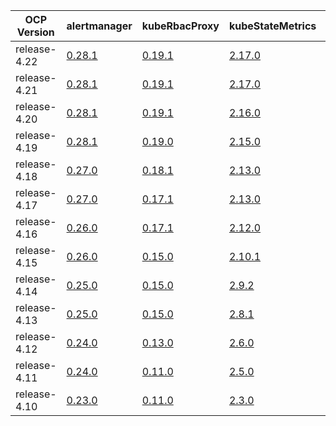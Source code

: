 |  OCP Version |                                   alertmanager                                   |                              kubeRbacProxy                               |                              kubeStateMetrics                               |                              kubernetesMetricsServer                              |                             monitoringPlugin                              |                             nodeExporter                              |                              promLabelProxy                               |                             prometheus                              |                              prometheusOperator                              |                             thanos                              |
|--------------|----------------------------------------------------------------------------------|--------------------------------------------------------------------------|-----------------------------------------------------------------------------|-----------------------------------------------------------------------------------|---------------------------------------------------------------------------|-----------------------------------------------------------------------|---------------------------------------------------------------------------|---------------------------------------------------------------------|------------------------------------------------------------------------------|-----------------------------------------------------------------|
| release-4.22 | [0.28.1](https://github.com/openshift/prometheus-alertmanager/blob/release-4.22) | [0.19.1](https://github.com/openshift/kube-rbac-proxy/blob/release-4.22) | [2.17.0](https://github.com/openshift/kube-state-metrics/blob/release-4.22) | [0.8.0](https://github.com/openshift/kubernetes-metrics-server/blob/release-4.22) | [1.0.0](https://github.com/openshift/monitoring-plugin/blob/release-4.22) | [1.9.1](https://github.com/openshift/node_exporter/blob/release-4.22) | [0.12.1](https://github.com/openshift/prom-label-proxy/blob/release-4.22) | [3.5.0](https://github.com/openshift/prometheus/blob/release-4.22)  | [0.85.0](https://github.com/openshift/prometheus-operator/blob/release-4.22) | [0.39.2](https://github.com/openshift/thanos/blob/release-4.22) |
| release-4.21 | [0.28.1](https://github.com/openshift/prometheus-alertmanager/blob/release-4.21) | [0.19.1](https://github.com/openshift/kube-rbac-proxy/blob/release-4.21) | [2.17.0](https://github.com/openshift/kube-state-metrics/blob/release-4.21) | [0.8.0](https://github.com/openshift/kubernetes-metrics-server/blob/release-4.21) | [1.0.0](https://github.com/openshift/monitoring-plugin/blob/release-4.21) | [1.9.1](https://github.com/openshift/node_exporter/blob/release-4.21) | [0.12.1](https://github.com/openshift/prom-label-proxy/blob/release-4.21) | [3.5.0](https://github.com/openshift/prometheus/blob/release-4.21)  | [0.85.0](https://github.com/openshift/prometheus-operator/blob/release-4.21) | [0.39.2](https://github.com/openshift/thanos/blob/release-4.21) |
| release-4.20 | [0.28.1](https://github.com/openshift/prometheus-alertmanager/blob/release-4.20) | [0.19.1](https://github.com/openshift/kube-rbac-proxy/blob/release-4.20) | [2.16.0](https://github.com/openshift/kube-state-metrics/blob/release-4.20) | [0.8.0](https://github.com/openshift/kubernetes-metrics-server/blob/release-4.20) | [1.0.0](https://github.com/openshift/monitoring-plugin/blob/release-4.20) | [1.9.1](https://github.com/openshift/node_exporter/blob/release-4.20) | [0.12.0](https://github.com/openshift/prom-label-proxy/blob/release-4.20) | [3.5.0](https://github.com/openshift/prometheus/blob/release-4.20)  | [0.85.0](https://github.com/openshift/prometheus-operator/blob/release-4.20) | [0.39.2](https://github.com/openshift/thanos/blob/release-4.20) |
| release-4.19 | [0.28.1](https://github.com/openshift/prometheus-alertmanager/blob/release-4.19) | [0.19.0](https://github.com/openshift/kube-rbac-proxy/blob/release-4.19) | [2.15.0](https://github.com/openshift/kube-state-metrics/blob/release-4.19) | [0.7.2](https://github.com/openshift/kubernetes-metrics-server/blob/release-4.19) | [1.0.0](https://github.com/openshift/monitoring-plugin/blob/release-4.19) | [1.9.1](https://github.com/openshift/node_exporter/blob/release-4.19) | [0.11.0](https://github.com/openshift/prom-label-proxy/blob/release-4.19) | [3.2.1](https://github.com/openshift/prometheus/blob/release-4.19)  | [0.81.0](https://github.com/openshift/prometheus-operator/blob/release-4.19) | [0.37.2](https://github.com/openshift/thanos/blob/release-4.19) |
| release-4.18 | [0.27.0](https://github.com/openshift/prometheus-alertmanager/blob/release-4.18) | [0.18.1](https://github.com/openshift/kube-rbac-proxy/blob/release-4.18) | [2.13.0](https://github.com/openshift/kube-state-metrics/blob/release-4.18) | [0.7.2](https://github.com/openshift/kubernetes-metrics-server/blob/release-4.18) | [1.0.0](https://github.com/openshift/monitoring-plugin/blob/release-4.18) | [1.8.2](https://github.com/openshift/node_exporter/blob/release-4.18) | [0.11.0](https://github.com/openshift/prom-label-proxy/blob/release-4.18) | [2.55.1](https://github.com/openshift/prometheus/blob/release-4.18) | [0.78.2](https://github.com/openshift/prometheus-operator/blob/release-4.18) | [0.36.1](https://github.com/openshift/thanos/blob/release-4.18) |
| release-4.17 | [0.27.0](https://github.com/openshift/prometheus-alertmanager/blob/release-4.17) | [0.17.1](https://github.com/openshift/kube-rbac-proxy/blob/release-4.17) | [2.13.0](https://github.com/openshift/kube-state-metrics/blob/release-4.17) | [0.7.1](https://github.com/openshift/kubernetes-metrics-server/blob/release-4.17) | [1.0.0](https://github.com/openshift/monitoring-plugin/blob/release-4.17) | [1.8.2](https://github.com/openshift/node_exporter/blob/release-4.17) | [0.11.0](https://github.com/openshift/prom-label-proxy/blob/release-4.17) | [2.53.1](https://github.com/openshift/prometheus/blob/release-4.17) | [0.75.2](https://github.com/openshift/prometheus-operator/blob/release-4.17) | [0.35.1](https://github.com/openshift/thanos/blob/release-4.17) |
| release-4.16 | [0.26.0](https://github.com/openshift/prometheus-alertmanager/blob/release-4.16) | [0.17.1](https://github.com/openshift/kube-rbac-proxy/blob/release-4.16) | [2.12.0](https://github.com/openshift/kube-state-metrics/blob/release-4.16) | [0.7.1](https://github.com/openshift/kubernetes-metrics-server/blob/release-4.16) | [1.0.0](https://github.com/openshift/monitoring-plugin/blob/release-4.16) | [1.8.0](https://github.com/openshift/node_exporter/blob/release-4.16) | [0.8.1](https://github.com/openshift/prom-label-proxy/blob/release-4.16)  | [2.52.0](https://github.com/openshift/prometheus/blob/release-4.16) | [0.73.2](https://github.com/openshift/prometheus-operator/blob/release-4.16) | [0.35.0](https://github.com/openshift/thanos/blob/release-4.16) |
| release-4.15 | [0.26.0](https://github.com/openshift/prometheus-alertmanager/blob/release-4.15) | [0.15.0](https://github.com/openshift/kube-rbac-proxy/blob/release-4.15) | [2.10.1](https://github.com/openshift/kube-state-metrics/blob/release-4.15) | [0.6.4](https://github.com/openshift/kubernetes-metrics-server/blob/release-4.15) | [1.0.0](https://github.com/openshift/monitoring-plugin/blob/release-4.15) | [1.7.0](https://github.com/openshift/node_exporter/blob/release-4.15) | [0.7.0](https://github.com/openshift/prom-label-proxy/blob/release-4.15)  | [2.48.0](https://github.com/openshift/prometheus/blob/release-4.15) | [0.70.0](https://github.com/openshift/prometheus-operator/blob/release-4.15) | [0.32.5](https://github.com/openshift/thanos/blob/release-4.15) |
| release-4.14 | [0.25.0](https://github.com/openshift/prometheus-alertmanager/blob/release-4.14) | [0.15.0](https://github.com/openshift/kube-rbac-proxy/blob/release-4.14) | [2.9.2](https://github.com/openshift/kube-state-metrics/blob/release-4.14)  | [0.6.4](https://github.com/openshift/kubernetes-metrics-server/blob/release-4.14) | [1.0.0](https://github.com/openshift/monitoring-plugin/blob/release-4.14) | [1.6.1](https://github.com/openshift/node_exporter/blob/release-4.14) | [0.7.0](https://github.com/openshift/prom-label-proxy/blob/release-4.14)  | [2.46.0](https://github.com/openshift/prometheus/blob/release-4.14) | [0.67.1](https://github.com/openshift/prometheus-operator/blob/release-4.14) | [0.30.2](https://github.com/openshift/thanos/blob/release-4.14) |
| release-4.13 | [0.25.0](https://github.com/openshift/prometheus-alertmanager/blob/release-4.13) | [0.15.0](https://github.com/openshift/kube-rbac-proxy/blob/release-4.13) | [2.8.1](https://github.com/openshift/kube-state-metrics/blob/release-4.13)  | N/A                                                                               | N/A                                                                       | [1.5.0](https://github.com/openshift/node_exporter/blob/release-4.13) | [0.6.0](https://github.com/openshift/prom-label-proxy/blob/release-4.13)  | [2.42.0](https://github.com/openshift/prometheus/blob/release-4.13) | [0.63.0](https://github.com/openshift/prometheus-operator/blob/release-4.13) | [0.30.2](https://github.com/openshift/thanos/blob/release-4.13) |
| release-4.12 | [0.24.0](https://github.com/openshift/prometheus-alertmanager/blob/release-4.12) | [0.13.0](https://github.com/openshift/kube-rbac-proxy/blob/release-4.12) | [2.6.0](https://github.com/openshift/kube-state-metrics/blob/release-4.12)  | N/A                                                                               | N/A                                                                       | [1.4.0](https://github.com/openshift/node_exporter/blob/release-4.12) | [0.5.0](https://github.com/openshift/prom-label-proxy/blob/release-4.12)  | [2.39.1](https://github.com/openshift/prometheus/blob/release-4.12) | [0.60.1](https://github.com/openshift/prometheus-operator/blob/release-4.12) | [0.28.1](https://github.com/openshift/thanos/blob/release-4.12) |
| release-4.11 | [0.24.0](https://github.com/openshift/prometheus-alertmanager/blob/release-4.11) | [0.11.0](https://github.com/openshift/kube-rbac-proxy/blob/release-4.11) | [2.5.0](https://github.com/openshift/kube-state-metrics/blob/release-4.11)  | N/A                                                                               | N/A                                                                       | [1.3.1](https://github.com/openshift/node_exporter/blob/release-4.11) | [0.4.0](https://github.com/openshift/prom-label-proxy/blob/release-4.11)  | [2.36.2](https://github.com/openshift/prometheus/blob/release-4.11) | [0.57.0](https://github.com/openshift/prometheus-operator/blob/release-4.11) | [0.26.0](https://github.com/openshift/thanos/blob/release-4.11) |
| release-4.10 | [0.23.0](https://github.com/openshift/prometheus-alertmanager/blob/release-4.10) | [0.11.0](https://github.com/openshift/kube-rbac-proxy/blob/release-4.10) | [2.3.0](https://github.com/openshift/kube-state-metrics/blob/release-4.10)  | N/A                                                                               | N/A                                                                       | [1.3.1](https://github.com/openshift/node_exporter/blob/release-4.10) | [0.4.0](https://github.com/openshift/prom-label-proxy/blob/release-4.10)  | [2.32.1](https://github.com/openshift/prometheus/blob/release-4.10) | [0.53.1](https://github.com/openshift/prometheus-operator/blob/release-4.10) | [0.23.2](https://github.com/openshift/thanos/blob/release-4.10) |
